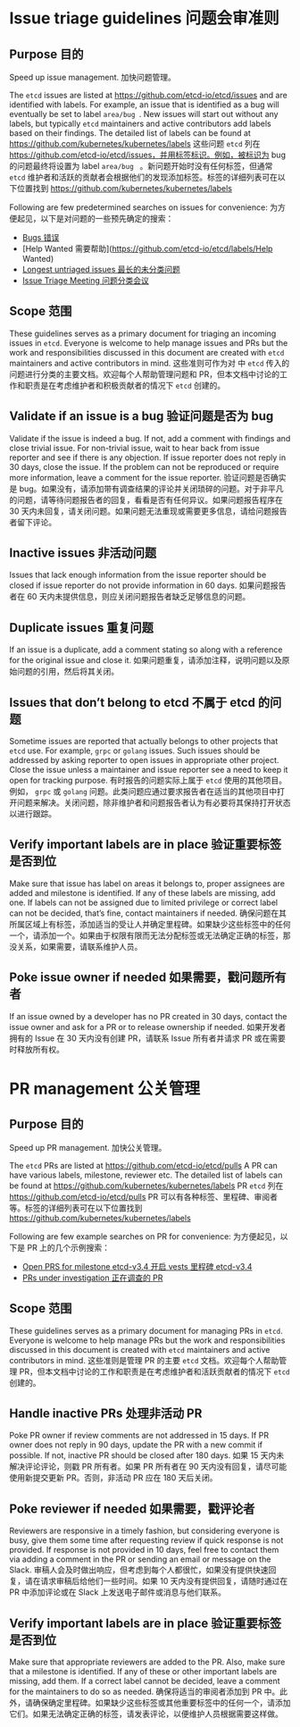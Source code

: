 # Issue triage guidelines 问题会审准则



## Purpose 目的

Speed up issue management.
加快问题管理。

The `etcd` issues are listed at https://github.com/etcd-io/etcd/issues and are identified with labels. For example, an issue that is identified as a bug will eventually be set to label `area/bug `. New issues will start out without any labels, but typically `etcd` maintainers and active contributors add labels based on their findings. The detailed list of labels can be found at https://github.com/kubernetes/kubernetes/labels
这些问题 `etcd` 列在 https://github.com/etcd-io/etcd/issues，并用标签标识。例如，被标识为 bug 的问题最终将设置为 label `area/bug ` 。新问题开始时没有任何标签，但通常 `etcd` 维护者和活跃的贡献者会根据他们的发现添加标签。标签的详细列表可在以下位置找到 https://github.com/kubernetes/kubernetes/labels

Following are few predetermined searches on issues for convenience:
为方便起见，以下是对问题的一些预先确定的搜索：

- [Bugs 错误](https://github.com/etcd-io/etcd/labels/area%2Fbug)
- [Help Wanted 需要帮助](https://github.com/etcd-io/etcd/labels/Help Wanted)
- [Longest untriaged issues
  最长的未分类问题](https://github.com/etcd-io/etcd/issues?utf8=✓&q=is%3Aopen+sort%3Aupdated-asc+)
- [Issue Triage Meeting 问题分类会议](https://etcd.io/community/#community-meetings)

## Scope 范围

These guidelines serves as a primary document for triaging an incoming issues in `etcd`. Everyone is welcome to help manage issues and PRs but the work and  responsibilities discussed in this document are created with `etcd` maintainers and active contributors in mind.
这些准则可作为对 中 `etcd` 传入的问题进行分类的主要文档。欢迎每个人帮助管理问题和 PR，但本文档中讨论的工作和职责是在考虑维护者和积极贡献者的情况下 `etcd` 创建的。

## Validate if an issue is a bug 验证问题是否为 bug

Validate if the issue is indeed a bug. If not, add a comment with findings and  close trivial issue. For non-trivial issue, wait to hear back from issue reporter and see if there is any objection. If issue reporter does not  reply in 30 days, close the issue. If the problem can not be reproduced  or require more information, leave a comment for the issue reporter.
验证问题是否确实是 bug。如果没有，请添加带有调查结果的评论并关闭琐碎的问题。对于非平凡的问题，请等待问题报告者的回复，看看是否有任何异议。如果问题报告程序在 30 天内未回复，请关闭问题。如果问题无法重现或需要更多信息，请给问题报告者留下评论。

## Inactive issues 非活动问题

Issues that lack enough information from the issue reporter should be closed  if issue reporter do not provide information in 60 days.
如果问题报告者在 60 天内未提供信息，则应关闭问题报告者缺乏足够信息的问题。

## Duplicate issues 重复问题

If an issue is a duplicate, add a comment stating so along with a reference for the original issue and close it.
如果问题重复，请添加注释，说明问题以及原始问题的引用，然后将其关闭。

## Issues that don’t belong to etcd 不属于 etcd 的问题

Sometime issues are reported that actually belongs to other projects that `etcd` use. For example, `grpc` or `golang` issues. Such issues should be addressed by asking reporter to open  issues in appropriate other project. Close the issue unless a maintainer and issue reporter see a need to keep it open for tracking purpose.
有时报告的问题实际上属于 `etcd` 使用的其他项目。例如， `grpc` 或 `golang` 问题。此类问题应通过要求报告者在适当的其他项目中打开问题来解决。关闭问题，除非维护者和问题报告者认为有必要将其保持打开状态以进行跟踪。

## Verify important labels are in place 验证重要标签是否到位

Make sure that issue has label on areas it belongs to, proper assignees are  added and milestone is identified. If any of these labels are missing,  add one. If labels can not be assigned due to limited privilege or  correct label can not be decided, that’s fine, contact maintainers if  needed.
确保问题在其所属区域上有标签，添加适当的受让人并确定里程碑。如果缺少这些标签中的任何一个，请添加一个。如果由于权限有限而无法分配标签或无法确定正确的标签，那没关系，如果需要，请联系维护人员。

## Poke issue owner if needed 如果需要，戳问题所有者

If an issue owned by a developer has no PR created in 30 days, contact the issue owner and ask for a PR or to release ownership if needed.
如果开发者拥有的 Issue 在 30 天内没有创建 PR，请联系 Issue 所有者并请求 PR 或在需要时释放所有权。

# PR management 公关管理



## Purpose 目的

Speed up PR management.
加快公关管理。

The `etcd` PRs are listed at https://github.com/etcd-io/etcd/pulls A PR can have various labels, milestone, reviewer etc. The detailed list of labels can be found at https://github.com/kubernetes/kubernetes/labels
PR `etcd` 列在 https://github.com/etcd-io/etcd/pulls PR 可以有各种标签、里程碑、审阅者等。标签的详细列表可在以下位置找到 https://github.com/kubernetes/kubernetes/labels

Following are few example searches on PR for convenience:
为方便起见，以下是 PR 上的几个示例搜索：

- [Open PRS for milestone etcd-v3.4
  开启 vests 里程碑 etcd-v3.4](https://github.com/etcd-io/etcd/pulls?utf8=✓&q=is%3Apr+is%3Aopen+milestone%3Aetcd-v3.4)
- [PRs under investigation 正在调查的 PR](https://github.com/etcd-io/etcd/labels/Investigating)

## Scope 范围

These guidelines serves as a primary document for managing PRs in `etcd`. Everyone is welcome to help manage PRs but the work and responsibilities discussed in this document is created with `etcd` maintainers and active contributors in mind.
这些准则是管理 PR 的主要 `etcd` 文档。欢迎每个人帮助管理 PR，但本文档中讨论的工作和职责是在考虑维护者和活跃贡献者的情况下 `etcd` 创建的。

## Handle inactive PRs 处理非活动 PR

Poke PR owner if review comments are not addressed in 15 days. If PR owner  does not reply in 90 days, update the PR with a new commit if possible.  If not, inactive PR should be closed after 180 days.
如果 15 天内未解决评论评论，则戳 PR 所有者。如果 PR 所有者在 90 天内没有回复，请尽可能使用新提交更新 PR。否则，非活动 PR 应在 180 天后关闭。

## Poke reviewer if needed 如果需要，戳评论者

Reviewers are responsive in a timely fashion, but considering everyone is busy,  give them some time after requesting review if quick response is not  provided. If response is not provided in 10 days, feel free to contact  them via adding a comment in the PR or sending an email or message on  the Slack.
审稿人会及时做出响应，但考虑到每个人都很忙，如果没有提供快速回复，请在请求审稿后给他们一些时间。如果 10 天内没有提供回复，请随时通过在 PR 中添加评论或在 Slack 上发送电子邮件或消息与他们联系。

## Verify important labels are in place 验证重要标签是否到位

Make sure that appropriate reviewers are added to the PR. Also, make sure  that a milestone is identified. If any of these or other important  labels are missing, add them. If a correct label cannot be decided,  leave a comment for the maintainers to do so as needed.
确保将适当的审阅者添加到 PR 中。此外，请确保确定里程碑。如果缺少这些标签或其他重要标签中的任何一个，请添加它们。如果无法确定正确的标签，请发表评论，以便维护人员根据需要这样做。